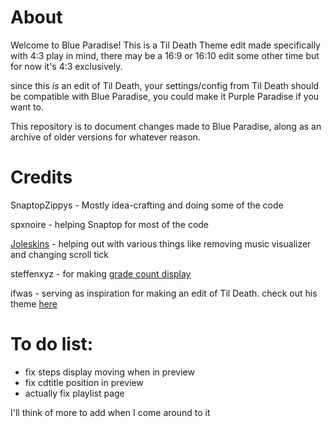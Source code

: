 # About
Welcome to Blue Paradise!
This is a Til Death Theme edit made specifically with 4:3 play in mind, there may be a 16:9 or 16:10 edit some other time but for now it's 4:3 exclusively.

since this *is* an edit of Til Death, your settings/config from Til Death should be compatible with Blue Paradise, you could make it Purple Paradise if you want to.

This repository is to document changes made to Blue Paradise, along as an archive of older versions for whatever reason.
# Credits
SnaptopZippys - Mostly idea-crafting and doing some of the code

spxnoire - helping Snaptop for most of the code

[Joleskins](https://github.com/joleskins) - helping out with various things like removing music visualizer and changing scroll tick

steffenxyz - for making [grade count display](https://community.etternaonline.com/t/til-death-grade-count-display/499)

ifwas - serving as inspiration for making an edit of Til Death. check out his theme [here](https://github.com/ifwas/unreadable-rain)

# To do list:
- fix steps display moving when in preview
- fix cdtitle position in preview
- actually fix playlist page

I'll think of more to add when I come around to it
